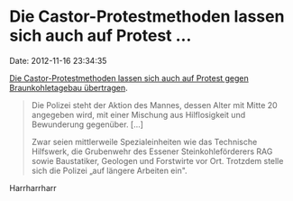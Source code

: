 Die Castor-Protestmethoden lassen sich auch auf Protest \...
============================================================

Date: 2012-11-16 23:34:35

[Die Castor-Protestmethoden lassen sich auch auf Protest gegen
Braunkohletagebau übertragen](http://www.taz.de/!105625/).

> Die Polizei steht der Aktion des Mannes, dessen Alter mit Mitte 20
> angegeben wird, mit einer Mischung aus Hilflosigkeit und Bewunderung
> gegenüber. \[\...\]
>
> Zwar seien mittlerweile Spezialeinheiten wie das Technische Hilfswerk,
> die Grubenwehr des Essener Steinkohleförderers RAG sowie Baustatiker,
> Geologen und Forstwirte vor Ort. Trotzdem stelle sich die Polizei „auf
> längere Arbeiten ein".

Harrharrharr
